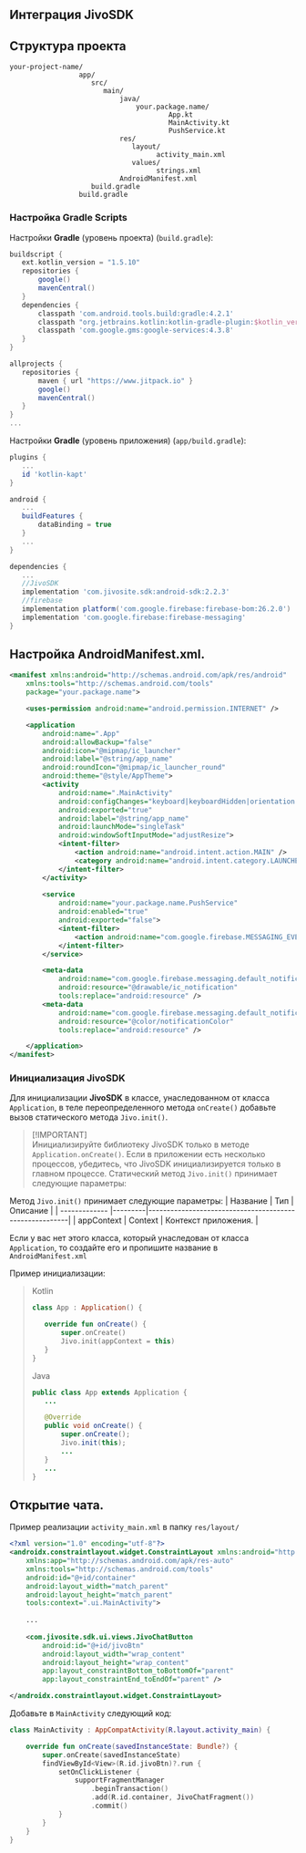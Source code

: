 Интеграция JivoSDK
------------------
Структура проекта
-------------------------

```
your-project-name/
                 app/ 
                    src/
                       main/
                           java/
                               your.package.name/
                                       App.kt
                                       MainActivity.kt
                                       PushService.kt
                           res/
                              layout/
                                    activity_main.xml
                              values/
                                    strings.xml
                           AndroidManifest.xml        
                    build.gradle  
                 build.gradle
 ```

### Настройка Gradle Scripts

Настройки **Gradle** (уровень проекта) (`build.gradle`):

```gradle
buildscript {
   ext.kotlin_version = "1.5.10"
   repositories {
       google()
       mavenCentral()
   }
   dependencies {
       classpath 'com.android.tools.build:gradle:4.2.1'
       classpath "org.jetbrains.kotlin:kotlin-gradle-plugin:$kotlin_version"
       classpath 'com.google.gms:google-services:4.3.8'
   }
}

allprojects {
   repositories {
       maven { url "https://www.jitpack.io" }
       google()
       mavenCentral()
   }
}
...
```

Настройки **Gradle** (уровень приложения) (`app/build.gradle`):

```gradle
plugins {
   ...
   id 'kotlin-kapt'
}

android {
   ...
   buildFeatures {
       dataBinding = true
   }
   ...
}

dependencies {
   ...
   //JivoSDK
   implementation 'com.jivosite.sdk:android-sdk:2.2.3'
   //firebase
   implementation platform('com.google.firebase:firebase-bom:26.2.0')
   implementation 'com.google.firebase:firebase-messaging'
}
```

Настройка AndroidManifest.xml.
-------------------------

```xml
<manifest xmlns:android="http://schemas.android.com/apk/res/android"
    xmlns:tools="http://schemas.android.com/tools"
    package="your.package.name">

    <uses-permission android:name="android.permission.INTERNET" />

    <application
        android:name=".App"
        android:allowBackup="false"
        android:icon="@mipmap/ic_launcher"
        android:label="@string/app_name"
        android:roundIcon="@mipmap/ic_launcher_round"
        android:theme="@style/AppTheme">
        <activity
            android:name=".MainActivity"
            android:configChanges="keyboard|keyboardHidden|orientation|screenSize|uiMode"
            android:exported="true"
            android:label="@string/app_name"
            android:launchMode="singleTask"
            android:windowSoftInputMode="adjustResize">
            <intent-filter>
                <action android:name="android.intent.action.MAIN" />
                <category android:name="android.intent.category.LAUNCHER" />
            </intent-filter>
        </activity>
        
        <service
            android:name="your.package.name.PushService"
            android:enabled="true"
            android:exported="false">
            <intent-filter>
                <action android:name="com.google.firebase.MESSAGING_EVENT" />
            </intent-filter>
        </service>

        <meta-data
            android:name="com.google.firebase.messaging.default_notification_icon"
            android:resource="@drawable/ic_notification"
            tools:replace="android:resource" />
        <meta-data
            android:name="com.google.firebase.messaging.default_notification_color"
            android:resource="@color/notificationColor"
            tools:replace="android:resource" />

    </application>
</manifest>
```

### Инициализация JivoSDK

Для инициализации **JivoSDK** в классе, унаследованном от класса `Application`, в теле переопределенного метода `onCreate()` добавьте вызов статического метода `Jivo.init()`.
> [!IMPORTANT]<br>Инициализируйте библиотеку JivoSDK только в методе `Application.onCreate()`. Если в приложении есть несколько
> процессов, убедитесь, что JivoSDK инициализируется только в главном процессе.
Статический метод `Jivo.init()` принимает следующие параметры:

Метод `Jivo.init()` принимает следующие параметры:
| Название | Тип | Описание |
| ------------- |---------|--------------------------------------------------------|
| appContext | Context | Контекст приложения. |

Если у вас нет этого класса, который унаследован от класса `Application`, то создайте его и пропишите название в `AndroidManifest.xml`

Пример инициализации:
> Kotlin
>
>```kotlin
>class App : Application() {
>
>    override fun onCreate() {
>        super.onCreate()
>        Jivo.init(appContext = this)
>    }
>}
>```
> Java
>
>```java
>public class App extends Application {
>    ...
>
>    @Override
>    public void onCreate() {
>        super.onCreate();
>        Jivo.init(this);
>        ...
>    }
>    ...
>}
>```

Открытие чата.
--------------

Пример реализации `activity_main.xml` в папку `res/layout/`

```xml
<?xml version="1.0" encoding="utf-8"?>
<androidx.constraintlayout.widget.ConstraintLayout xmlns:android="http://schemas.android.com/apk/res/android"
    xmlns:app="http://schemas.android.com/apk/res-auto"
    xmlns:tools="http://schemas.android.com/tools"
    android:id="@+id/container"
    android:layout_width="match_parent"
    android:layout_height="match_parent"
    tools:context=".ui.MainActivity">
    
    ...
    
    <com.jivosite.sdk.ui.views.JivoChatButton
        android:id="@+id/jivoBtn"
        android:layout_width="wrap_content"
        android:layout_height="wrap_content"
        app:layout_constraintBottom_toBottomOf="parent"
        app:layout_constraintEnd_toEndOf="parent" />

</androidx.constraintlayout.widget.ConstraintLayout>
```

Добавьте в `MainActivity` следующий код:

```kotlin
class MainActivity : AppCompatActivity(R.layout.activity_main) {

    override fun onCreate(savedInstanceState: Bundle?) {
        super.onCreate(savedInstanceState)
        findViewById<View>(R.id.jivoBtn)?.run {
            setOnClickListener {
                supportFragmentManager
                    .beginTransaction()
                    .add(R.id.container, JivoChatFragment())
                    .commit()
            }
        }
    }
}
```
